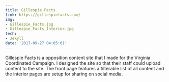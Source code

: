 ```yaml
---
title: Gillespie Facts
link: https://gillespiefacts.com/
img:
- Gillespie_Facts.jpg
- Gillespie_Facts_Interior.jpg
tech:
- Jekyll
date: '2017-09-27 04:05:01'
---
```


Gillespie Facts is a opposition content site that I made for the Virginia Coordinated Campaign. I designed the site so that their staff could upload content to the site. The front page features a filterable list of all content and the interior pages are setup for sharing on social media.